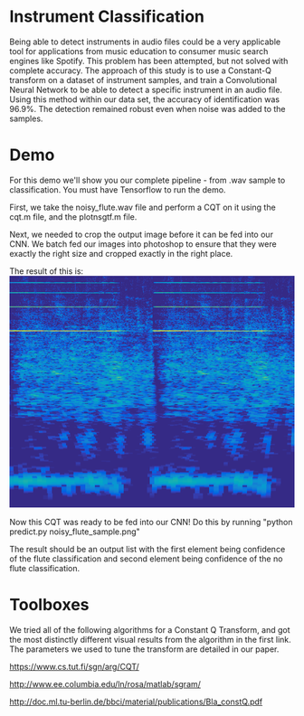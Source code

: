 # Instrument Classification
Being able to detect instruments in audio files could be a very applicable
tool for applications from music education to consumer music search engines
like Spotify. This problem has been attempted, but not solved with complete
accuracy. The approach of this study is to use a Constant-Q transform on a
dataset of instrument samples, and train a Convolutional Neural Network to
be able to detect a specific instrument in an audio file. Using this method
within our data set, the accuracy of identification was 96.9%. The detection
remained robust even when noise was added to the samples.

# Demo
For this demo we'll show you our complete pipeline - from .wav sample to classification. 
You must have Tensorflow to run the demo.  

First, we take the noisy_flute.wav file and perform a CQT on it using the cqt.m file, and the plotnsgtf.m file.

Next, we needed to crop the output image before it can be fed into our CNN.  We batch fed our images into photoshop to ensure that they were exactly the right size and cropped exactly in the right place.

The result of this is:
![alt text](https://github.com/honeyimholm/Instrument-Classification/blob/master/noisy_flute_sample.png)

Now this CQT was ready to be fed into our CNN! Do this by running "python predict.py noisy_flute_sample.png" 
 
The result should be an output list with the first element being confidence of the flute classification and second element being confidence of the no flute classification.

# Toolboxes

We tried all of the following algorithms for a Constant Q Transform, and got the most distinctly different visual results from the algorithm in the first link.  The parameters we used to tune the transform are detailed in our paper.

https://www.cs.tut.fi/sgn/arg/CQT/ 

http://www.ee.columbia.edu/ln/rosa/matlab/sgram/

http://doc.ml.tu-berlin.de/bbci/material/publications/Bla_constQ.pdf
